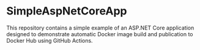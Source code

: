 # SimpleAspNetCoreApp

This repository contains a simple example of an ASP.NET Core application designed to demonstrate automatic Docker image build and publication to Docker Hub using GitHub Actions.
